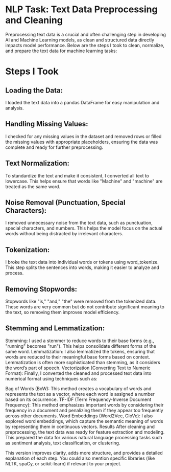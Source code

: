 # NLP Task: Text Data Preprocessing and Cleaning
Preprocessing text data is a crucial and often challenging step in developing AI and Machine Learning models, as clean and structured data directly impacts model performance. Below are the steps I took to clean, normalize, and prepare the text data for machine learning tasks:

# Steps I Took
## Loading the Data:
I loaded the text data into a pandas DataFrame for easy manipulation and analysis.

## Handling Missing Values:
I checked for any missing values in the dataset and removed rows or filled the missing values with appropriate placeholders, ensuring the data was complete and ready for further preprocessing.

## Text Normalization:
To standardize the text and make it consistent, I converted all text to lowercase. This helps ensure that words like "Machine" and "machine" are treated as the same word.

## Noise Removal (Punctuation, Special Characters):
I removed unnecessary noise from the text data, such as punctuation, special characters, and numbers. This helps the model focus on the actual words without being distracted by irrelevant characters.

## Tokenization:
I broke the text data into individual words or tokens using word_tokenize. This step splits the sentences into words, making it easier to analyze and process.

## Removing Stopwords:
Stopwords like "is," "and," "the" were removed from the tokenized data. These words are very common but do not contribute significant meaning to the text, so removing them improves model efficiency.

## Stemming and Lemmatization:

Stemming: I used a stemmer to reduce words to their base forms (e.g., "running" becomes "run"). This helps consolidate different forms of the same word.
Lemmatization: I also lemmatized the tokens, ensuring that words are reduced to their meaningful base forms based on context. Lemmatization is often more sophisticated than stemming, as it considers the word’s part of speech.
Vectorization (Converting Text to Numeric Format):
Finally, I converted the cleaned and processed text data into numerical format using techniques such as:

Bag of Words (BoW): This method creates a vocabulary of words and represents the text as a vector, where each word is assigned a number based on its occurrence.
TF-IDF (Term Frequency-Inverse Document Frequency): This method emphasizes important words by considering their frequency in a document and penalizing them if they appear too frequently across other documents.
Word Embeddings (Word2Vec, GloVe): I also explored word embeddings, which capture the semantic meaning of words by representing them in continuous vectors.
Results
After cleaning and preprocessing, the text data was ready for feature extraction and modeling. This prepared the data for various natural language processing tasks such as sentiment analysis, text classification, or clustering.

This version improves clarity, adds more structure, and provides a detailed explanation of each step. You could also mention specific libraries (like NLTK, spaCy, or scikit-learn) if relevant to your project.
